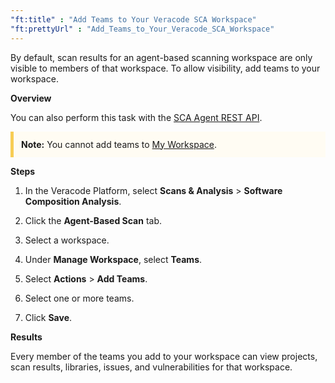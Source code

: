 ```yaml
---
"ft:title" : "Add Teams to Your Veracode SCA Workspace"
"ft:prettyUrl" : "Add_Teams_to_Your_Veracode_SCA_Workspace"
---
```


By default, scan results for an agent-based scanning workspace are only visible to members of that workspace. To allow visibility, add teams to your workspace.

<p font-size="13pt"><b>Overview</b></p>

You can also perform this task with the [SCA Agent REST API](https://docs.veracode.com/r/c_sourceclear_intro).

<p style="background-color:#FFFCF3; padding: 12px; border-left: 5px solid #F7CD55;">
<b>Note:</b> You cannot add teams to <a href="https://docs.veracode.com/r/Using_My_Workspace_for_Veracode_SCA">My Workspace</a>.
</p>

<p font-size="13pt"><b>Steps</b></p>

1.  In the Veracode Platform, select **Scans & Analysis** \> **Software Composition Analysis**.

2.  Click the **Agent-Based Scan** tab.

3.  Select a workspace.

4.  Under **Manage Workspace**, select **Teams**.

5.  Select **Actions** \> **Add Teams**.

6.  Select one or more teams.

7.  Click **Save**.

<p font-size="13pt"><b>Results</b></p>

Every member of the teams you add to your workspace can view projects, scan results, libraries, issues, and vulnerabilities for that workspace.

